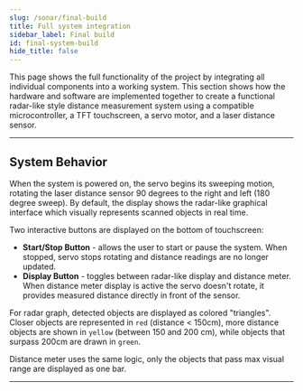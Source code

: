 ```yaml
---
slug: /sonar/final-build
title: Full system integration
sidebar_label: Final build
id: final-system-build
hide_title: false
---
```


This page shows the full functionality of the project by integrating all individual components into a working system. This section shows how the hardware and software are implemented together to create a functional radar-like style distance measurement system using a compatible microcontroller, a TFT touchscreen, a servo motor, and a laser distance sensor. 

---

## System Behavior
When the system is powered on, the servo begins its sweeping motion, rotating the laser distance sensor 90 degrees to the right and left (180 degree sweep). By default, the display shows the radar-like graphical interface which visually represents scanned objects in real time.

Two interactive buttons are displayed on the bottom of touchscreen:
- **Start/Stop Button** - allows the user to start or pause the system. When stopped, servo stops rotating and distance readings are no longer updated.
- **Display Button** - toggles between radar-like display and distance meter. When distance meter display is active the servo doesn't rotate, it provides measured distance directly in front of the sensor. 

For radar graph, detected objects are displayed as colored "triangles". Closer objects are represented in `red` (distance < 150cm), more distance objects are shown in `yellow` (between 150 and 200 cm), while objects that surpass 200cm are drawn in `green`.

Distance meter uses the same logic, only the objects that pass max visual range are displayed as one bar.

---
